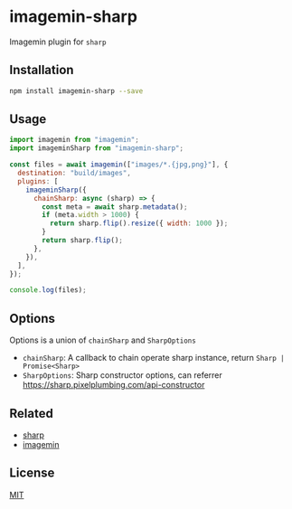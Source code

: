 # imagemin-sharp

Imagemin plugin for `sharp`

## Installation

```bash
npm install imagemin-sharp --save
```

## Usage

```js
import imagemin from "imagemin";
import imageminSharp from "imagemin-sharp";

const files = await imagemin(["images/*.{jpg,png}"], {
  destination: "build/images",
  plugins: [
    imageminSharp({
      chainSharp: async (sharp) => {
        const meta = await sharp.metadata();
        if (meta.width > 1000) {
          return sharp.flip().resize({ width: 1000 });
        }
        return sharp.flip();
      },
    }),
  ],
});

console.log(files);
```

## Options

Options is a union of `chainSharp` and `SharpOptions`

- `chainSharp`: A callback to chain operate sharp instance, return `Sharp | Promise<Sharp>`
- `SharpOptions`: Sharp constructor options, can referrer https://sharp.pixelplumbing.com/api-constructor

## Related

- [sharp](https://sharp.pixelplumbing.com/)
- [imagemin](https://github.com/imagemin/imagemin)

## License

[MIT](./LICENSE)
